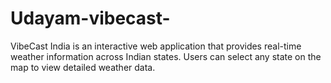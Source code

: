 # Udayam-vibecast-
​VibeCast India is an interactive web application that provides real-time weather information across Indian states. Users can select any state on the map to view detailed weather data.
